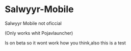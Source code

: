 # Salwyyr-Mobile

Salwyyr Mobile not oficcial

(Only works whit Pojavlauncher)

Is on beta so it wont work how you think,also this is a test 


